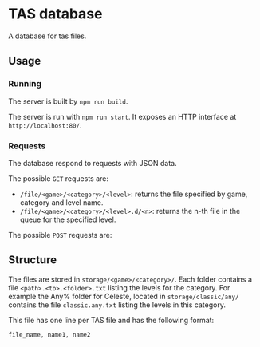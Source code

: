 # TAS database

A database for tas files.

## Usage
### Running
The server is built by `npm run build`.

The server is run with `npm run start`.
It exposes an HTTP interface at `http://localhost:80/`.

### Requests
The database respond to requests with JSON data.

The possible `GET` requests are:
* `/file/<game>/<category>/<level>`: returns the file specified by game, category and level name.
* `/file/<game>/<category>/<level>.d/<n>`: returns the n-th file in the queue for the specified level.

The possible `POST` requests are:


## Structure

The files are stored in `storage/<game>/<category>/`.
Each folder contains a file `<path>.<to>.<folder>.txt` listing the levels for the category. For example the Any% folder for Celeste, located in `storage/classic/any/` contains the file `classic.any.txt` listing the levels in this category.

This file has one line per TAS file and has the following format:

```
file_name, name1, name2
```
